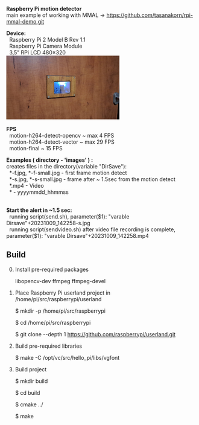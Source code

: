 <b>Raspberry Pi motion detector<br/></b>
main example of working with MMAL -> https://github.com/tasanakorn/rpi-mmal-demo.git<br/>

<b>Device: </b> <br/>
&nbsp;  Raspberry Pi 2 Model B Rev 1.1<br/>
&nbsp;  Raspberry Pi Camera Module<br/>
&nbsp;  3,5” RPi LCD 480×320<br/>
<img src="https://github.com/Alfed2/motion-detect/blob/main/images/device.jpg" width="300"> 

<b> FPS </b> <br/>
&nbsp;  motion-h264-detect-opencv  ~ max 4 FPS <br/>
&nbsp;  motion-h264-detect-vector  ~ max 29 FPS<br/>
&nbsp;  motion-final  ~ 15 FPS<br/>

<b>Examples ( directory - 'images' ) :</b><br/>
creates files in the directory(variable "DirSave"):<br/>
&nbsp;  *-f.jpg, *-f-small.jpg   - first frame motion detect<br/>
&nbsp;  *-s.jpg, *-s-small.jpg   - frame after ~ 1.5sec from the motion detect<br/>
&nbsp;  *.mp4 - Video<br/>
&nbsp;  \* -  yyyymmdd_hhmmss<br/>

<br/>
<b>Start the alert in ~1.5 sec:</b><br/>
&nbsp; running script(send.sh), parameter($1): "varable Dirsave"+20231009_142258-s.jpg<br/>
&nbsp; running script(sendvideo.sh) after video file recording is complete, parameter($1): "varable Dirsave"+20231009_142258.mp4<br/>


Build
-----
0. Install pre-required packages
   
    libopencv-dev ffmpeg ffmpeg-devel

1. Place  Raspberry Pi userland project in /home/pi/src/raspberrypi/userland
    
    $ mkdir -p /home/pi/src/raspberrypi
    
    $ cd /home/pi/src/raspberrypi
        
    $ git clone --depth 1 https://github.com/raspberrypi/userland.git


2. Build pre-required libraries
    
    $ make -C /opt/vc/src/hello_pi/libs/vgfont
    

3. Build project 

    $ mkdir build
    
    $ cd build
    
    $ cmake ../
    
    $ make 
    
  
